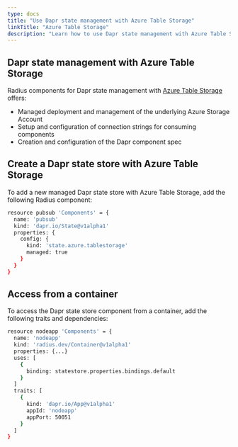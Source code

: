 ```yaml
---
type: docs
title: "Use Dapr state management with Azure Table Storage"
linkTitle: "Azure Table Storage"
description: "Learn how to use Dapr state management with Azure Table Storage and Radius"
---
```


## Dapr state management with Azure Table Storage

Radius components for Dapr state management with [Azure Table Storage](https://azure.microsoft.com/en-us/services/storage/tables/) offers:

- Managed deployment and management of the underlying Azure Storage Account
- Setup and configuration of connection strings for consuming components
- Creation and configuration of the Dapr component spec

## Create a Dapr state store with Azure Table Storage

To add a new managed Dapr state store with Azure Table Storage, add the following Radius component:

```sh
resource pubsub 'Components' = {
  name: 'pubsub'
  kind: 'dapr.io/State@v1alpha1'
  properties: {
    config: {
      kind: 'state.azure.tablestorage'
      managed: true
    }
  }
}
```

## Access from a container

To access the Dapr state store component from a container, add the following traits and dependencies:

```sh
resource nodeapp 'Components' = {
  name: 'nodeapp'
  kind: 'radius.dev/Container@v1alpha1'
  properties: {...}
  uses: [
    {
      binding: statestore.properties.bindings.default
    }
  ]
  traits: [
    {
      kind: 'dapr.io/App@v1alpha1'
      appId: 'nodeapp'
      appPort: 50051
    }
  ]
}
```
